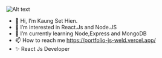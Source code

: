![Alt text](https://www.google.com/url?sa=i&url=https%3A%2F%2Fcontent.techgig.com%2Fcareer-advice%2F5-tips-to-land-your-first-software-developer-job-like-a-pro%2Farticleshow%2F83844211.cms&psig=AOvVaw1eFn6frp4BHfP0UZ2YebCk&ust=1694578728655000&source=images&cd=vfe&opi=89978449&ved=0CBAQjRxqFwoTCOj-n-ubpIEDFQAAAAAdAAAAABAJ)

- 👋 Hi, I’m Kaung Set Hien.
- 👀 I’m interested in React.Js and Node.JS
- 🌱 I’m currently learning Node,Express and MongoDB
- 📫 How to reach me https://portfolio-js-weld.vercel.app/
- ✨ React Js Developer 

<!---
kaung-set107/kaung-set107 is a ✨ special ✨ repository because its `README.md` (this file) appears on your GitHub profile.
You can click the Preview link to take a look at your changes.
--->
